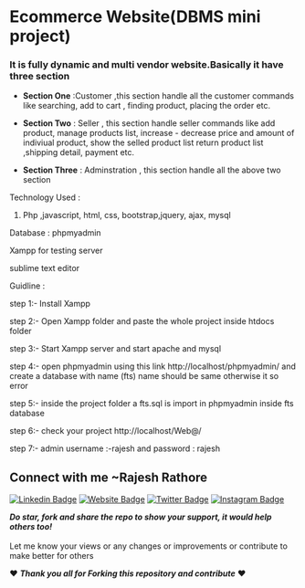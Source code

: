 # Ecommerce Website(DBMS mini project) 

### It is fully dynamic and multi vendor website.Basically it have three section 

- **Section One** :Customer ,this section handle all the customer commands like searching, add to cart , finding product, placing the order etc.

- **Section Two** : Seller , this section handle seller commands like add product, manage products list, increase - decrease price and amount of indiviual product, show the selled product list 
return product list ,shipping detail, payment etc.

- **Section Three** : Adminstration , this section handle all the above two section

Technology Used :

1) Php ,javascript, html, css, bootstrap,jquery, ajax, mysql

Database : phpmyadmin

Xampp for testing server

sublime text editor

Guidline :

step 1:- Install Xampp

step 2:- Open Xampp folder and paste the whole project inside htdocs folder

step 3:- Start Xampp server and start apache and mysql

step 4:- open phpmyadmin using this link http://localhost/phpmyadmin/ and create a database with name (fts) name should be same otherwise it so error

step 5:- inside the project folder a fts.sql is import in phpmyadmin inside fts database

step 6:- check your project http://localhost/Web@/

step 7:- admin username :-rajesh and password : rajesh


## Connect with me ~Rajesh Rathore

[![Linkedin Badge](https://img.shields.io/badge/-LinkedIn-0e76a8?style=flat-square&logo=Linkedin&logoColor=white)](https://www.linkedin.com/in/rajesh-rathore-0501/)
[![Website Badge](https://img.shields.io/badge/Website-3b5998?style=flat-square&logo=google-chrome&logoColor=white)](https://linktr.ee/rajesh_rathore)
[![Twitter Badge](https://img.shields.io/badge/-Twitter-00acee?style=flat-square&logo=Twitter&logoColor=white)](https://twitter.com/Rajesh946055)
[![Instagram Badge](https://img.shields.io/badge/-Instagram-e4405f?style=flat-square&logo=Instagram&logoColor=white)](https://www.instagram.com/raj_rathod1313/?hl=en)


***Do star, fork and share the repo to show your support, it would help others too!***   <br>
 <br>
 Let me know your views or any changes or improvements or contribute to make better for others 
 
 :heart: ***Thank you all for Forking this repository and contribute***  :heart:
